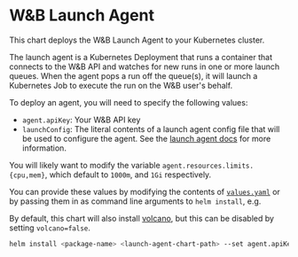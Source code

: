 # W&B Launch Agent

This chart deploys the W&B Launch Agent to your Kubernetes cluster.

The launch agent is a Kubernetes Deployment that runs a container that connects to the W&B API and watches for new runs in one or more launch queues. When the agent pops a run off the queue(s), it will launch a Kubernetes Job to execute the run on the W&B user's behalf.

To deploy an agent, you will need to specify the following values:

- `agent.apiKey`: Your W&B API key
- `launchConfig`: The literal contents of a launch agent config file that will be used to configure the agent. See the [launch agent docs](https://docs.wandb.ai/guides/launch/run-agent) for more information.

You will likely want to modify the variable `agent.resources.limits.{cpu,mem}`, which default to `1000m`, and `1Gi` respectively.

You can provide these values by modifying the contents of [`values.yaml`](values.yaml) or by passing them in as command line arguments to `helm install`, e.g.

By default, this chart will also install [volcano](https://volcano.sh), but this can be disabled by setting `volcano=false`.

```bash
helm install <package-name> <launch-agent-chart-path> --set agent.apiKey=<your-api-key> --set-file launchConfig=<path-to-launch-config.yaml>
```
